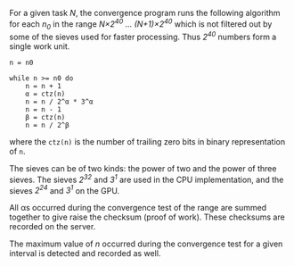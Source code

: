 For a given task *N*, the convergence program runs the following algorithm
for each *n<sub>0</sub>* in the range
*N&times;2<sup>40</sup> &hellip; (N+1)&times;2<sup>40</sup>* which is not
filtered out by some of the sieves used for faster processing. Thus
*2<sup>40</sup>* numbers form a single work unit.

```
n = n0

while n >= n0 do
	n = n + 1
	α = ctz(n)
	n = n / 2^α * 3^α
	n = n - 1
	β = ctz(n)
	n = n / 2^β
```

where the `ctz(n)` is the number of trailing zero bits in binary
representation of `n`.

The sieves can be of two kinds: the power of two and the power of three
sieves. The sieves *2<sup>32</sup>* and *3<sup>1</sup>* are used in the CPU
implementation, and the sieves *2<sup>24</sup>* and *3<sup>1</sup>* on the
GPU.

All &alpha;s occurred during the convergence test of the range are summed
together to give raise the checksum (proof of work). These checksums are
recorded on the server.

The maximum value of *n* occurred during the convergence test for a given
interval is detected and recorded as well.
